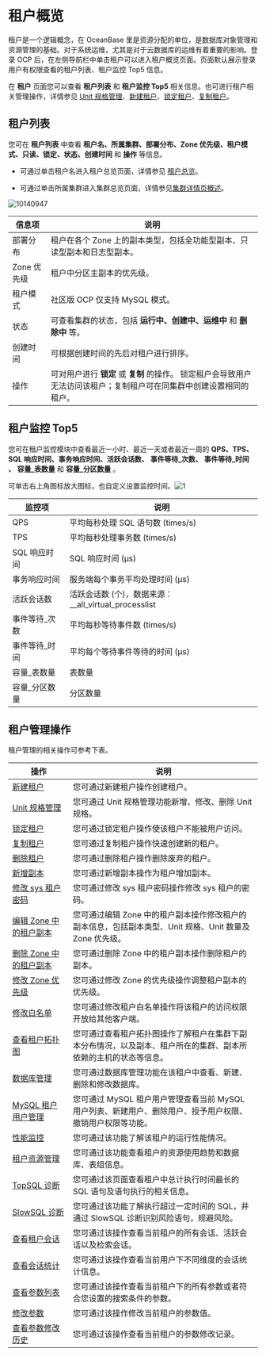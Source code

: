 租户概览 
=========================

租户是一个逻辑概念，在 OceanBase 里是资源分配的单位，是数据库对象管理和资源管理的基础。对于系统运维，尤其是对于云数据库的运维有着重要的影响。登录 OCP 后，在左侧导航栏中单击租户可以进入租户概览页面。页面默认展示登录用户有权限查看的租户列表、租户监控 Top5 信息。

在 **租户** 页面您可以查看 **租户列表** 和 **租户监控 Top5** 相关信息。也可进行租户相关管理操作，详情参见 [Unit 规格管理](../../5.manage-tenants/2.basic-tenant-operations/2.unit-specification-management.md)、[新建租户](../../3.ob-cloud-platform/5.manage-tenants/2.basic-tenant-operations/1.userguide-create-a-tenant.md)、[锁定租户](../../5.manage-tenants/2.basic-tenant-operations/4.locked-tenants.md)、[复制租户](../../5.manage-tenants/2.basic-tenant-operations/5.replication-tenant.md)。

**租户列表** 
-----------------------------

您可在 **租户列表** 中查看 **租户名、所属集群、部署分布、Zone 优先级、租户模式、只读、锁定、状态、创建时间** 和 **操作** 等信息。

* 可通过单击租户名进入租户总览页面，详情参见 [租户总览](../2.tenant-functions/3.overview-of-tenant-details-page.md)。

  

* 可通过单击所属集群进入集群总览页面，详情参见[集群详情页概述](../1.cluster-features/3.cluster-overview.md)。

  




![10140947](https://help-static-aliyun-doc.aliyuncs.com/assets/img/zh-CN/6866914361/p338582.png)


|   信息项    |                                        说明                                         |
|----------|-----------------------------------------------------------------------------------|
| 部署分布     | 租户在各个 Zone 上的副本类型，包括全功能型副本、只读型副本和日志型副本。                                           |
| Zone 优先级 | 租户中分区主副本的优先级。                                                                     |
| 租户模式     | 社区版 OCP 仅支持 MySQL 模式。                                                             |
| 状态       | 可查看集群的状态，包括 **运行中、创建中、运维中** 和 **删除中** 等。                                          |
| 创建时间     | 可根据创建时间的先后对租户进行排序。                                                                |
| 操作       | 可对用户进行 **锁定** 或 **复制** 的操作。 锁定租户会导致用户无法访问该租户；复制租户可在同集群中创建设置相同的租户。 |



**租户监控 Top5** 
----------------------------------

您可在租户监控模块中查看最近一小时、最近一天或者最近一周的 **QPS、TPS、SQL 响应时间、事务响应时间、活跃会话数、** **事件等待_次数、** **事件等待_时间** **、** **容量_表数量** 和 **容量_分区数量** 。

可单击右上角图标放大图标，也自定义设置监控时间。![1](https://help-static-aliyun-doc.aliyuncs.com/assets/img/zh-CN/1912730261/p265457.png)


|   监控项    |                    说明                    |
|----------|------------------------------------------|
| QPS      | 平均每秒处理 SQL 语句数 (times/s)                 |
| TPS      | 平均每秒处理事务数 (times/s)                      |
| SQL 响应时间 | SQL 响应时间 (μs)                            |
| 事务响应时间   | 服务端每个事务平均处理时间 (μs)                       |
| 活跃会话数    | 活跃会话数 (个)，数据来源：__all_virtual_processlist |
| 事件等待_次数  | 平均每秒等待事件数 (times/s)                      |
| 事件等待_时间  | 平均每个等待事件等待的时间 (μs)                       |
| 容量_表数量   | 表数量                                      |
| 容量_分区数量  | 分区数量                                     |



租户管理操作 
---------------------------

租户管理的相关操作可参考下表。


|                              操作                               |                               说明                                |
|---------------------------------------------------------------|-----------------------------------------------------------------|
| [新建租户](../../4.manage-clusters/2.basic-operations/8.cluster-create-a-tenant.md)           | 您可通过新建租户操作创建租户。                                                 |
| [Unit 规格管理](../../5.manage-tenants/2.basic-tenant-operations/2.unit-specification-management.md)      | 您可通过 Unit 规格管理功能新增、修改、删除 Unit 规格。                               |
| [锁定租户](../../5.manage-tenants/2.basic-tenant-operations/4.locked-tenants.md)           | 您可通过锁定租户操作使该租户不能被用户访问。                                          |
| [复制租户](../../5.manage-tenants/2.basic-tenant-operations/5.replication-tenant.md)           | 您可通过复制租户操作快速创建新的租户。                                             |
| [删除租户](../../5.manage-tenants/2.basic-tenant-operations/6.userguide-delete-a-tenant.md)           | 您可通过删除租户操作删除废弃的租户。                                              |
| [新增副本](../../5.manage-tenants/2.basic-tenant-operations/7.add-copy.md)           | 您可通过新增副本操作为租户增加副本。                                              |
| [修改 sys 租户密码](../../5.manage-tenants/2.basic-tenant-operations/8.modify-the-sys-tenant-password.md)    | 您可通过修改 sys 租户密码操作修改 sys 租户的密码。                                  |
| [编辑 Zone 中的租户副本](../../5.manage-tenants/2.basic-tenant-operations/9.edit-the-tenant-copy-in-the-zone.md) | 您可通过编辑 Zone 中的租户副本操作修改租户的副本信息，包括副本类型、Unit 规格、Unit 数量及 Zone 优先级。 |
| [删除 Zone 中的租户副本](../../5.manage-tenants/2.basic-tenant-operations/10.delete-a-replica-of-a-tenant-in-a-private-zone.md) | 您可通过删除 Zone 中的租户副本操作删除租户的副本。                                    |
| [修改 Zone 优先级](../../5.manage-tenants/2.basic-tenant-operations/11.modify-a-zone-priority.md)    | 您可通过修改 Zone 的优先级操作调整租户副本的优先级。                                   |
| [修改白名单](../../5.manage-tenants/2.basic-tenant-operations/12.modify-whitelist.md)          | 您可通过修改租户白名单操作将该租户的访问权限开放给其他客户端。                                 |
| [查看租户拓扑图](../../5.manage-tenants/3.userguide-view-the-tenant-topology.md)        | 您可通过查看租户拓扑图操作了解租户在集群下副本分布情况，以及副本、租户所在的集群、副本所依赖的主机的状态等信息。        |
| [数据库管理](../../../3.ob-cloud-platform/5.manage-tenants/4.database-management.md)          | 您可通过数据库管理功能在该租户中查看、新建、删除和修改数据库。                                 |
| [MySQL 租户用户管理](../../../3.ob-cloud-platform/5.manage-tenants/5.mysql-tenant-user-management.md)   | 您可通过 MySQL 租户用户管理查看当前 MySQL 用户列表、新建用户、删除用户、授予用户权限、撤销用户权限等功能。    |
| [性能监控](../../../3.ob-cloud-platform/5.manage-tenants/7.userguide-performance-monitoring.md)           | 您可通过该功能了解该租户的运行性能情况。                                            |
| [租户资源管理](../../../3.ob-cloud-platform/5.manage-tenants/8.tenant-resource-management.md)         | 您可通过该功能查看租户的资源使用趋势和数据库、表组信息。                                    |
| [TopSQL 诊断](../../5.manage-tenants/9.sql-diagnostics/1.userguide-topsql-diagnostics.md)      | 您可通过该页面查看租户中总计执行时间最长的 SQL 语句及语句执行的相关信息。                         |
| [SlowSQL 诊断](../../5.manage-tenants/9.sql-diagnostics/2.slowsql-diagnostics.md)     | 您可通过该功能了解执行超过一定时间的 SQL，并通过 SlowSQL 诊断识别风险语句，规避风险。               |
| [查看租户会话](../../5.manage-tenants/10.session-management/1.view-tenant-sessions.md)         | 您可通过该操作查看当前租户的所有会话、活跃会话以及检索会话。                                  |
| [查看会话统计](../../5.manage-tenants/10.session-management/2.userguide-view-session-statistics.md)         | 您可通过该操作查看当前用户下不同维度的会话统计信息。                                      |
| [查看参数列表](../../5.manage-tenants/11.userguide-parameters/1.userguide-view-the-parameter-list.md)         | 您可通过该操作查看当前租户下的所有参数或者符合您设置的搜索条件的参数。                             |
| [修改参数](../../5.manage-tenants/11.userguide-parameters/2.userguide-modify-parameters.md)           | 您可通过该操作修改当前租户的参数值。                                              |
| [查看参数修改历史](../../5.manage-tenants/11.userguide-parameters/3.uerguide-view-parameter-modification-history.md)       | 您可通过该操作查看当前租户的参数修改记录。                                           |



